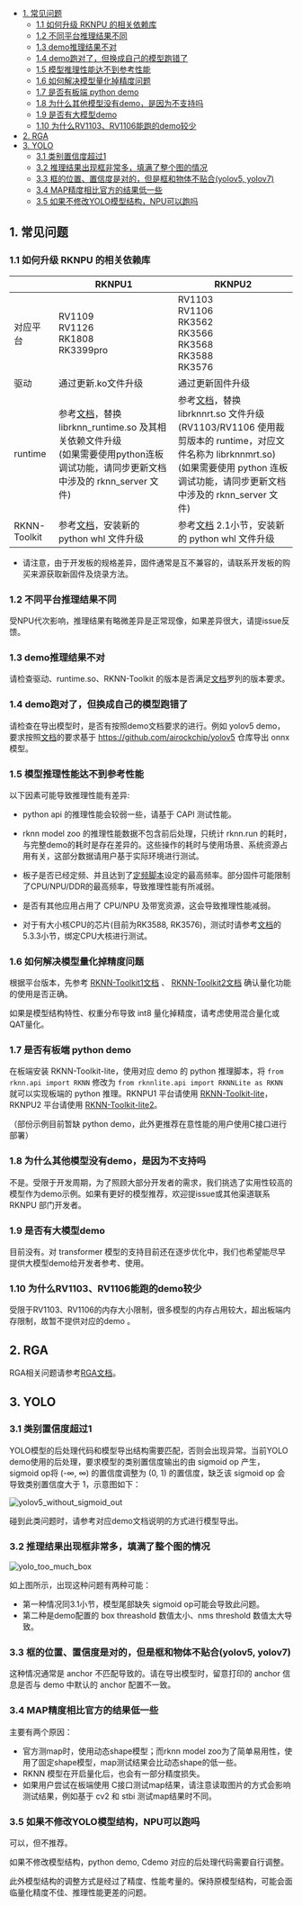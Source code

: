 - [1. 常见问题](#1-常见问题)
  - [1.1 如何升级 RKNPU 的相关依赖库](#11-如何升级-rknpu-的相关依赖库)
  - [1.2 不同平台推理结果不同](#12-不同平台推理结果不同)
  - [1.3 demo推理结果不对](#13-demo推理结果不对)
  - [1.4 demo跑对了，但换成自己的模型跑错了](#14-demo跑对了但换成自己的模型跑错了)
  - [1.5 模型推理性能达不到参考性能](#15-模型推理性能达不到参考性能)
  - [1.6 如何解决模型量化掉精度问题](#16-如何解决模型量化掉精度问题)
  - [1.7 是否有板端 python demo](#17-是否有板端-python-demo)
  - [1.8 为什么其他模型没有demo，是因为不支持吗](#18-为什么其他模型没有demo是因为不支持吗)
  - [1.9 是否有大模型demo](#19-是否有大模型demo)
  - [1.10 为什么RV1103、RV1106能跑的demo较少](#110-为什么rv1103rv1106能跑的demo较少)
- [2. RGA](#2-rga)
- [3. YOLO](#3-yolo)
  - [3.1 类别置信度超过1](#31-类别置信度超过1)
  - [3.2 推理结果出现框非常多，填满了整个图的情况](#32-推理结果出现框非常多填满了整个图的情况)
  - [3.3 框的位置、置信度是对的，但是框和物体不贴合(yolov5, yolov7)](#33-框的位置置信度是对的但是框和物体不贴合yolov5-yolov7)
  - [3.4 MAP精度相比官方的结果低一些](#34-map精度相比官方的结果低一些)
  - [3.5 如果不修改YOLO模型结构，NPU可以跑吗](#35-如果不修改yolo模型结构npu可以跑吗)



## 1. 常见问题

### 1.1 如何升级 RKNPU 的相关依赖库

|              | RKNPU1                                                       | RKNPU2                                                       |
| ------------ | ------------------------------------------------------------ | ------------------------------------------------------------ |
| 对应平台     | RV1109<br />RV1126<br />RK1808<br />RK3399pro                | RV1103<br />RV1106<br />RK3562<br />RK3566<br />RK3568<br />RK3588<br />RK3576 |
| 驱动         | 通过更新.ko文件升级                                          | 通过更新固件升级                                             |
| runtime      | 参考[文档](https://github.com/airockchip/rknpu/blob/master/README.md)，替换 librknn_runtime.so 及其相关依赖文件升级<br />(如果需要使用python连板调试功能，请同步更新文档中涉及的 rknn_server 文件) | 参考[文档](https://github.com/airockchip/rknn-toolkit2/blob/master/doc/rknn_server_proxy.md)，替换 librknnrt.so 文件升级<br />(RV1103/RV1106 使用裁剪版本的 runtime，对应文件名称为 librknnmrt.so)<br />(如果需要使用 python 连板调试功能，请同步更新文档中涉及的 rknn_server 文件) |
| RKNN-Toolkit | 参考[文档](https://github.com/airockchip/rknn-toolkit/blob/master/README.md)，安装新的 python whl 文件升级 | 参考[文档](https://github.com/airockchip/rknn-toolkit2/blob/master/doc/02_Rockchip_RKNPU_User_Guide_RKNN_SDK_V2.2.0_CN.pdf) 2.1小节，安装新的 python whl 文件升级 |

- 请注意，由于开发板的规格差异，固件通常是互不兼容的，请联系开发板的购买来源获取新固件及烧录方法。



### 1.2 不同平台推理结果不同

受NPU代次影响，推理结果有略微差异是正常现像，如果差异很大，请提issue反馈。



### 1.3 demo推理结果不对

请检查驱动、runtime.so、RKNN-Toolkit 的版本是否满足[文档](README_CN.md)罗列的版本要求。



### 1.4 demo跑对了，但换成自己的模型跑错了

请检查在导出模型时，是否有按照demo文档要求的进行。例如 yolov5 demo，要求按照[文档](./examples/yolov5/README.md)的要求基于 https://github.com/airockchip/yolov5 仓库导出 onnx 模型。



### 1.5 模型推理性能达不到参考性能

以下因素可能导致推理性能有差异:

- python api 的推理性能会较弱一些，请基于 CAPI 测试性能。

- rknn model zoo 的推理性能数据不包含前后处理，只统计 rknn.run 的耗时，与完整demo的耗时是存在差异的。这些操作的耗时与使用场景、系统资源占用有关，这部分数据请用户基于实际环境进行测试。
- 板子是否已经定频、并且达到了[定频脚本](./scaling_frequency.sh)设定的最高频率。部分固件可能限制了CPU/NPU/DDR的最高频率，导致推理性能有所减弱。
- 是否有其他应用占用了 CPU/NPU 及带宽资源，这会导致推理性能减弱。
- 对于有大小核CPU的芯片(目前为RK3588, RK3576)，测试时请参考[文档](https://github.com/airockchip/rknn-toolkit2/blob/master/doc/02_Rockchip_RKNPU_User_Guide_RKNN_SDK_V2.2.0_CN.pdf)的5.3.3小节，绑定CPU大核进行测试。



### 1.6 如何解决模型量化掉精度问题

根据平台版本，先参考 [RKNN-Toolkit1文档](https://github.com/airockchip/rknn-toolkit/blob/master/doc/Rockchip_User_Guide_RKNN_Toolkit_V1.7.5_CN.pdf) 、 [RKNN-Toolkit2文档](https://github.com/airockchip/rknn-toolkit2/blob/master/doc/02_Rockchip_RKNPU_User_Guide_RKNN_SDK_V2.2.0_CN.pdf) 确认量化功能的使用是否正确。

如果是模型结构特性、权重分布导致 int8 量化掉精度，请考虑使用混合量化或QAT量化。



### 1.7 是否有板端 python demo

在板端安装 RKNN-Toolkit-lite，使用对应 demo 的 python 推理脚本，将 `from rknn.api import RKNN` 修改为 `from rknnlite.api import RKNNLite as RKNN` 就可以实现板端的 python 推理。RKNPU1 平台请使用 [RKNN-Toolkit-lite](https://github.com/airockchip/rknn-toolkit/tree/master/rknn-toolkit-lite)，RKNPU2 平台请使用 [RKNN-Toolkit-lite2](https://github.com/airockchip/rknn-toolkit2/tree/master/rknn-toolkit-lite2)。

（部份示例目前暂缺 python demo，此外更推荐在意性能的用户使用C接口进行部署）



### 1.8 为什么其他模型没有demo，是因为不支持吗

不是。受限于开发周期，为了照顾大部分开发者的需求，我们挑选了实用性较高的模型作为demo示例。如果有更好的模型推荐，欢迎提issue或其他渠道联系 RKNPU 部门开发者。



### 1.9 是否有大模型demo

目前没有。对 transformer 模型的支持目前还在逐步优化中，我们也希望能尽早提供大模型demo给开发者参考、使用。



### 1.10 为什么RV1103、RV1106能跑的demo较少

受限于RV1103、RV1106的内存大小限制，很多模型的内存占用较大，超出板端内存限制，故暂不提供对应的demo 。



## 2. RGA

RGA相关问题请参考[RGA文档](https://github.com/airockchip/librga/blob/main/docs/Rockchip_FAQ_RGA_CN.md)。



## 3. YOLO

### 3.1 类别置信度超过1

YOLO模型的后处理代码和模型导出结构需要匹配，否则会出现异常。当前YOLO demo使用的后处理，要求模型的类别置信度输出的由 sigmoid op 产生，sigmoid op将 (-∞, ∞) 的置信度调整为 (0, 1) 的置信度，缺乏该 sigmoid op 会导致类别置信度大于 1，示意图如下：

![yolov5_without_sigmoid_out](asset/yolov5_without_sigmoid_out.png)

碰到此类问题时，请参考对应demo文档说明的方式进行模型导出。



### 3.2 推理结果出现框非常多，填满了整个图的情况

![yolo_too_much_box](asset/yolo_too_much_box.png)

如上图所示，出现这种问题有两种可能：

- 第一种情况同3.1小节，模型尾部缺失 sigmoid op可能会导致此问题。
- 第二种是demo配置的 box threashold 数值太小、nms threshold 数值太大导致。



### 3.3 框的位置、置信度是对的，但是框和物体不贴合(yolov5, yolov7)

这种情况通常是 anchor 不匹配导致的。请在导出模型时，留意打印的 anchor 信息是否与 demo 中默认的 anchor 配置不一致。



### 3.4 MAP精度相比官方的结果低一些

主要有两个原因：

- 官方测map时，使用动态shape模型；而rknn model zoo为了简单易用性，使用了固定shape模型，map测试结果会比动态shape的低一些。
- RKNN 模型在开启量化后，也会有一部分精度损失。
- 如果用户尝试在板端使用 C接口测试map结果，请注意读取图片的方式会影响测试结果，例如基于 cv2 和 stbi 测试map结果时不同。 



### 3.5 如果不修改YOLO模型结构，NPU可以跑吗

可以，但不推荐。

如果不修改模型结构，python demo, Cdemo 对应的后处理代码需要自行调整。

此外模型结构的调整方式是经过了精度、性能考量的。保持原模型结构，可能会面临量化精度不佳、推理性能更差的问题。


